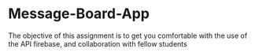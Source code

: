 # Message-Board-App
The objective of this assignment is to get you comfortable with the use of the API firebase, and collaboration with fellow students
